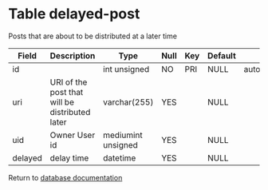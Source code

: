 Table delayed-post
===========
Posts that are about to be distributed at a later time

| Field | Description | Type | Null | Key | Default | Extra |
| ----- | ----------- | ---- | ---- | --- | ------- | ----- |
| id |  | int unsigned | NO | PRI | NULL | auto_increment |    
| uri | URI of the post that will be distributed later | varchar(255) | YES |  | NULL |  |    
| uid | Owner User id | mediumint unsigned | YES |  | NULL |  |    
| delayed | delay time | datetime | YES |  | NULL |  |    

Return to [database documentation](help/database)
